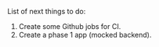 List of next things to do:
1. Create some Github jobs for CI.
2. Create a phase 1 app (mocked backend).
